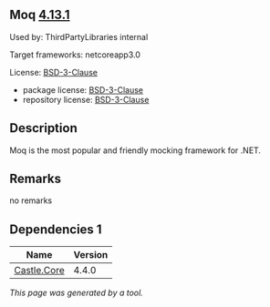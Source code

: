 Moq [4.13.1](https://www.nuget.org/packages/Moq/4.13.1)
--------------------

Used by: ThirdPartyLibraries internal

Target frameworks: netcoreapp3.0

License: [BSD-3-Clause](../../../../licenses/bsd-3-clause) 

- package license: [BSD-3-Clause](https://raw.githubusercontent.com/moq/moq4/master/License.txt) 
- repository license: [BSD-3-Clause](https://github.com/moq/moq4) 

Description
-----------
Moq is the most popular and friendly mocking framework for .NET.

Remarks
-----------
no remarks


Dependencies 1
-----------

|Name|Version|
|----------|:----|
|[Castle.Core](../../../../packages/nuget.org/castle.core/4.4.0)|4.4.0|

*This page was generated by a tool.*